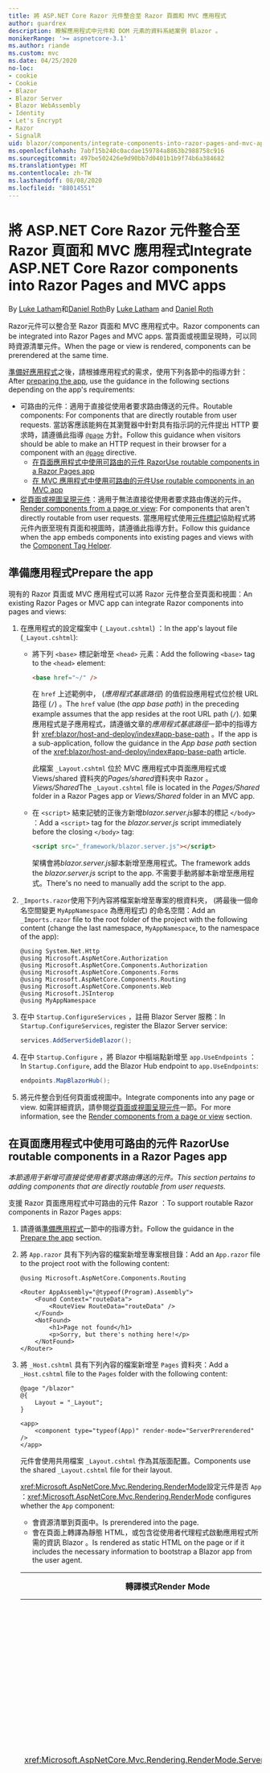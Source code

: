 ```yaml
---
title: 將 ASP.NET Core Razor 元件整合至 Razor 頁面和 MVC 應用程式
author: guardrex
description: 瞭解應用程式中元件和 DOM 元素的資料系結案例 Blazor 。
monikerRange: '>= aspnetcore-3.1'
ms.author: riande
ms.custom: mvc
ms.date: 04/25/2020
no-loc:
- cookie
- Cookie
- Blazor
- Blazor Server
- Blazor WebAssembly
- Identity
- Let's Encrypt
- Razor
- SignalR
uid: blazor/components/integrate-components-into-razor-pages-and-mvc-apps
ms.openlocfilehash: 7abf15b240c0acdae159784a8863b2988758c916
ms.sourcegitcommit: 497be502426e9d90bb7d0401b1b9f74b6a384682
ms.translationtype: MT
ms.contentlocale: zh-TW
ms.lasthandoff: 08/08/2020
ms.locfileid: "88014551"
---
```

# <a name="integrate-aspnet-core-no-locrazor-components-into-no-locrazor-pages-and-mvc-apps"></a><span data-ttu-id="98593-103">將 ASP.NET Core Razor 元件整合至 Razor 頁面和 MVC 應用程式</span><span class="sxs-lookup"><span data-stu-id="98593-103">Integrate ASP.NET Core Razor components into Razor Pages and MVC apps</span></span>

<span data-ttu-id="98593-104">By [Luke Latham](https://github.com/guardrex)和[Daniel Roth](https://github.com/danroth27)</span><span class="sxs-lookup"><span data-stu-id="98593-104">By [Luke Latham](https://github.com/guardrex) and [Daniel Roth](https://github.com/danroth27)</span></span>

<span data-ttu-id="98593-105">Razor元件可以整合至 Razor 頁面和 MVC 應用程式中。</span><span class="sxs-lookup"><span data-stu-id="98593-105">Razor components can be integrated into Razor Pages and MVC apps.</span></span> <span data-ttu-id="98593-106">當頁面或視圖呈現時，可以同時資源清單元件。</span><span class="sxs-lookup"><span data-stu-id="98593-106">When the page or view is rendered, components can be prerendered at the same time.</span></span>

<span data-ttu-id="98593-107">[準備好應用程式](#prepare-the-app)之後，請根據應用程式的需求，使用下列各節中的指導方針：</span><span class="sxs-lookup"><span data-stu-id="98593-107">After [preparing the app](#prepare-the-app), use the guidance in the following sections depending on the app's requirements:</span></span>

* <span data-ttu-id="98593-108">可路由的元件：適用于直接從使用者要求路由傳送的元件。</span><span class="sxs-lookup"><span data-stu-id="98593-108">Routable components: For components that are directly routable from user requests.</span></span> <span data-ttu-id="98593-109">當訪客應該能夠在其瀏覽器中針對具有指示詞的元件提出 HTTP 要求時，請遵循此指導 [`@page`](xref:mvc/views/razor#page) 方針。</span><span class="sxs-lookup"><span data-stu-id="98593-109">Follow this guidance when visitors should be able to make an HTTP request in their browser for a component with an [`@page`](xref:mvc/views/razor#page) directive.</span></span>
  * [<span data-ttu-id="98593-110">在頁面應用程式中使用可路由的元件 Razor</span><span class="sxs-lookup"><span data-stu-id="98593-110">Use routable components in a Razor Pages app</span></span>](#use-routable-components-in-a-razor-pages-app)
  * [<span data-ttu-id="98593-111">在 MVC 應用程式中使用可路由的元件</span><span class="sxs-lookup"><span data-stu-id="98593-111">Use routable components in an MVC app</span></span>](#use-routable-components-in-an-mvc-app)
* <span data-ttu-id="98593-112">[從頁面或視圖呈現元件](#render-components-from-a-page-or-view)：適用于無法直接從使用者要求路由傳送的元件。</span><span class="sxs-lookup"><span data-stu-id="98593-112">[Render components from a page or view](#render-components-from-a-page-or-view): For components that aren't directly routable from user requests.</span></span> <span data-ttu-id="98593-113">當應用程式使用[元件標記](xref:mvc/views/tag-helpers/builtin-th/component-tag-helper)協助程式將元件內嵌至現有頁面和視圖時，請遵循此指導方針。</span><span class="sxs-lookup"><span data-stu-id="98593-113">Follow this guidance when the app embeds components into existing pages and views with the [Component Tag Helper](xref:mvc/views/tag-helpers/builtin-th/component-tag-helper).</span></span>

## <a name="prepare-the-app"></a><span data-ttu-id="98593-114">準備應用程式</span><span class="sxs-lookup"><span data-stu-id="98593-114">Prepare the app</span></span>

<span data-ttu-id="98593-115">現有的 Razor 頁面或 MVC 應用程式可以將 Razor 元件整合至頁面和視圖：</span><span class="sxs-lookup"><span data-stu-id="98593-115">An existing Razor Pages or MVC app can integrate Razor components into pages and views:</span></span>

1. <span data-ttu-id="98593-116">在應用程式的設定檔案中 (`_Layout.cshtml`) ：</span><span class="sxs-lookup"><span data-stu-id="98593-116">In the app's layout file (`_Layout.cshtml`):</span></span>

   * <span data-ttu-id="98593-117">將下列 `<base>` 標記新增至 `<head>` 元素：</span><span class="sxs-lookup"><span data-stu-id="98593-117">Add the following `<base>` tag to the `<head>` element:</span></span>

     ```html
     <base href="~/" />
     ```

     <span data-ttu-id="98593-118">在 `href` 上述範例中， (*應用程式基底路徑*) 的值假設應用程式位於根 URL 路徑 (`/`) 。</span><span class="sxs-lookup"><span data-stu-id="98593-118">The `href` value (the *app base path*) in the preceding example assumes that the app resides at the root URL path (`/`).</span></span> <span data-ttu-id="98593-119">如果應用程式是子應用程式，請遵循文章的*應用程式基底路徑*一節中的指導方針 <xref:blazor/host-and-deploy/index#app-base-path> 。</span><span class="sxs-lookup"><span data-stu-id="98593-119">If the app is a sub-application, follow the guidance in the *App base path* section of the <xref:blazor/host-and-deploy/index#app-base-path> article.</span></span>

     <span data-ttu-id="98593-120">此檔案 `_Layout.cshtml` 位於 MVC 應用程式中頁面應用程式或 Views/shared 資料夾的*Pages/shared*資料夾中 Razor 。 *Views/Shared*</span><span class="sxs-lookup"><span data-stu-id="98593-120">The `_Layout.cshtml` file is located in the *Pages/Shared* folder in a Razor Pages app or *Views/Shared* folder in an MVC app.</span></span>

   * <span data-ttu-id="98593-121">在 `<script>` 結束記號的正後方新增*blazor.server.js*腳本的標記 `</body>` ：</span><span class="sxs-lookup"><span data-stu-id="98593-121">Add a `<script>` tag for the *blazor.server.js* script immediately before the closing `</body>` tag:</span></span>

     ```html
     <script src="_framework/blazor.server.js"></script>
     ```

     <span data-ttu-id="98593-122">架構會將*blazor.server.js*腳本新增至應用程式。</span><span class="sxs-lookup"><span data-stu-id="98593-122">The framework adds the *blazor.server.js* script to the app.</span></span> <span data-ttu-id="98593-123">不需要手動將腳本新增至應用程式。</span><span class="sxs-lookup"><span data-stu-id="98593-123">There's no need to manually add the script to the app.</span></span>

1. <span data-ttu-id="98593-124">`_Imports.razor`使用下列內容將檔案新增至專案的根資料夾， (將最後一個命名空間變更 `MyAppNamespace` 為應用程式) 的命名空間：</span><span class="sxs-lookup"><span data-stu-id="98593-124">Add an `_Imports.razor` file to the root folder of the project with the following content (change the last namespace, `MyAppNamespace`, to the namespace of the app):</span></span>

   ```razor
   @using System.Net.Http
   @using Microsoft.AspNetCore.Authorization
   @using Microsoft.AspNetCore.Components.Authorization
   @using Microsoft.AspNetCore.Components.Forms
   @using Microsoft.AspNetCore.Components.Routing
   @using Microsoft.AspNetCore.Components.Web
   @using Microsoft.JSInterop
   @using MyAppNamespace
   ```

1. <span data-ttu-id="98593-125">在中 `Startup.ConfigureServices` ，註冊 Blazor Server 服務：</span><span class="sxs-lookup"><span data-stu-id="98593-125">In `Startup.ConfigureServices`, register the Blazor Server service:</span></span>

   ```csharp
   services.AddServerSideBlazor();
   ```

1. <span data-ttu-id="98593-126">在中 `Startup.Configure` ，將 Blazor 中樞端點新增至 `app.UseEndpoints` ：</span><span class="sxs-lookup"><span data-stu-id="98593-126">In `Startup.Configure`, add the Blazor Hub endpoint to `app.UseEndpoints`:</span></span>

   ```csharp
   endpoints.MapBlazorHub();
   ```

1. <span data-ttu-id="98593-127">將元件整合到任何頁面或視圖中。</span><span class="sxs-lookup"><span data-stu-id="98593-127">Integrate components into any page or view.</span></span> <span data-ttu-id="98593-128">如需詳細資訊，請參閱[從頁面或視圖呈現元件](#render-components-from-a-page-or-view)一節。</span><span class="sxs-lookup"><span data-stu-id="98593-128">For more information, see the [Render components from a page or view](#render-components-from-a-page-or-view) section.</span></span>

## <a name="use-routable-components-in-a-no-locrazor-pages-app"></a><span data-ttu-id="98593-129">在頁面應用程式中使用可路由的元件 Razor</span><span class="sxs-lookup"><span data-stu-id="98593-129">Use routable components in a Razor Pages app</span></span>

<span data-ttu-id="98593-130">*本節適用于新增可直接從使用者要求路由傳送的元件。*</span><span class="sxs-lookup"><span data-stu-id="98593-130">*This section pertains to adding components that are directly routable from user requests.*</span></span>

<span data-ttu-id="98593-131">支援 Razor 頁面應用程式中可路由的元件 Razor ：</span><span class="sxs-lookup"><span data-stu-id="98593-131">To support routable Razor components in Razor Pages apps:</span></span>

1. <span data-ttu-id="98593-132">請遵循[準備應用程式](#prepare-the-app)一節中的指導方針。</span><span class="sxs-lookup"><span data-stu-id="98593-132">Follow the guidance in the [Prepare the app](#prepare-the-app) section.</span></span>

1. <span data-ttu-id="98593-133">將 `App.razor` 具有下列內容的檔案新增至專案根目錄：</span><span class="sxs-lookup"><span data-stu-id="98593-133">Add an `App.razor` file to the project root with the following content:</span></span>

   ```razor
   @using Microsoft.AspNetCore.Components.Routing

   <Router AppAssembly="@typeof(Program).Assembly">
       <Found Context="routeData">
           <RouteView RouteData="routeData" />
       </Found>
       <NotFound>
           <h1>Page not found</h1>
           <p>Sorry, but there's nothing here!</p>
       </NotFound>
   </Router>
   ```

1. <span data-ttu-id="98593-134">將 `_Host.cshtml` 具有下列內容的檔案新增至 `Pages` 資料夾：</span><span class="sxs-lookup"><span data-stu-id="98593-134">Add a `_Host.cshtml` file to the `Pages` folder with the following content:</span></span>

   ```cshtml
   @page "/blazor"
   @{
       Layout = "_Layout";
   }

   <app>
       <component type="typeof(App)" render-mode="ServerPrerendered" />
   </app>
   ```

   <span data-ttu-id="98593-135">元件會使用共用檔案 `_Layout.cshtml` 作為其版面配置。</span><span class="sxs-lookup"><span data-stu-id="98593-135">Components use the shared `_Layout.cshtml` file for their layout.</span></span>

   <span data-ttu-id="98593-136"><xref:Microsoft.AspNetCore.Mvc.Rendering.RenderMode>設定元件是否 `App` ：</span><span class="sxs-lookup"><span data-stu-id="98593-136"><xref:Microsoft.AspNetCore.Mvc.Rendering.RenderMode> configures whether the `App` component:</span></span>

   * <span data-ttu-id="98593-137">會資源清單到頁面中。</span><span class="sxs-lookup"><span data-stu-id="98593-137">Is prerendered into the page.</span></span>
   * <span data-ttu-id="98593-138">會在頁面上轉譯為靜態 HTML，或包含從使用者代理程式啟動應用程式所需的資訊 Blazor 。</span><span class="sxs-lookup"><span data-stu-id="98593-138">Is rendered as static HTML on the page or if it includes the necessary information to bootstrap a Blazor app from the user agent.</span></span>

   | <span data-ttu-id="98593-139">轉譯模式</span><span class="sxs-lookup"><span data-stu-id="98593-139">Render Mode</span></span> | <span data-ttu-id="98593-140">描述</span><span class="sxs-lookup"><span data-stu-id="98593-140">Description</span></span> |
   | ----------- | ----------- |
   | <xref:Microsoft.AspNetCore.Mvc.Rendering.RenderMode.ServerPrerendered> | <span data-ttu-id="98593-141">將 `App` 元件轉譯為靜態 HTML，並包含 Blazor Server 應用程式的標記。</span><span class="sxs-lookup"><span data-stu-id="98593-141">Renders the `App` component into static HTML and includes a marker for a Blazor Server app.</span></span> <span data-ttu-id="98593-142">當使用者代理程式啟動時，會使用此標記來啟動 Blazor 應用程式。</span><span class="sxs-lookup"><span data-stu-id="98593-142">When the user-agent starts, this marker is used to bootstrap a Blazor app.</span></span> |
   | <xref:Microsoft.AspNetCore.Mvc.Rendering.RenderMode.Server> | <span data-ttu-id="98593-143">呈現應用程式的標記 Blazor Server 。</span><span class="sxs-lookup"><span data-stu-id="98593-143">Renders a marker for a Blazor Server app.</span></span> <span data-ttu-id="98593-144">`App`不包含來自元件的輸出。</span><span class="sxs-lookup"><span data-stu-id="98593-144">Output from the `App` component isn't included.</span></span> <span data-ttu-id="98593-145">當使用者代理程式啟動時，會使用此標記來啟動 Blazor 應用程式。</span><span class="sxs-lookup"><span data-stu-id="98593-145">When the user-agent starts, this marker is used to bootstrap a Blazor app.</span></span> |
   | <xref:Microsoft.AspNetCore.Mvc.Rendering.RenderMode.Static> | <span data-ttu-id="98593-146">將 `App` 元件轉譯為靜態 HTML。</span><span class="sxs-lookup"><span data-stu-id="98593-146">Renders the `App` component into static HTML.</span></span> |

   <span data-ttu-id="98593-147">如需元件標記協助程式的詳細資訊，請參閱 <xref:mvc/views/tag-helpers/builtin-th/component-tag-helper> 。</span><span class="sxs-lookup"><span data-stu-id="98593-147">For more information on the Component Tag Helper, see <xref:mvc/views/tag-helpers/builtin-th/component-tag-helper>.</span></span>

1. <span data-ttu-id="98593-148">將頁面的低優先順序路由新增 `_Host.cshtml` 至中的端點設定 `Startup.Configure` ：</span><span class="sxs-lookup"><span data-stu-id="98593-148">Add a low-priority route for the `_Host.cshtml` page to endpoint configuration in `Startup.Configure`:</span></span>

   ```csharp
   app.UseEndpoints(endpoints =>
   {
       ...

       endpoints.MapFallbackToPage("/_Host");
   });
   ```

1. <span data-ttu-id="98593-149">將可路由的元件新增至應用程式。</span><span class="sxs-lookup"><span data-stu-id="98593-149">Add routable components to the app.</span></span> <span data-ttu-id="98593-150">例如：</span><span class="sxs-lookup"><span data-stu-id="98593-150">For example:</span></span>

   ```razor
   @page "/counter"

   <h1>Counter</h1>

   ...
   ```

<span data-ttu-id="98593-151">如需命名空間的詳細資訊，請參閱[元件命名空間](#component-namespaces)一節。</span><span class="sxs-lookup"><span data-stu-id="98593-151">For more information on namespaces, see the [Component namespaces](#component-namespaces) section.</span></span>

## <a name="use-routable-components-in-an-mvc-app"></a><span data-ttu-id="98593-152">在 MVC 應用程式中使用可路由的元件</span><span class="sxs-lookup"><span data-stu-id="98593-152">Use routable components in an MVC app</span></span>

<span data-ttu-id="98593-153">*本節適用于新增可直接從使用者要求路由傳送的元件。*</span><span class="sxs-lookup"><span data-stu-id="98593-153">*This section pertains to adding components that are directly routable from user requests.*</span></span>

<span data-ttu-id="98593-154">Razor在 MVC 應用程式中支援可路由的元件：</span><span class="sxs-lookup"><span data-stu-id="98593-154">To support routable Razor components in MVC apps:</span></span>

1. <span data-ttu-id="98593-155">請遵循[準備應用程式](#prepare-the-app)一節中的指導方針。</span><span class="sxs-lookup"><span data-stu-id="98593-155">Follow the guidance in the [Prepare the app](#prepare-the-app) section.</span></span>

1. <span data-ttu-id="98593-156">`App.razor`使用下列內容將檔案新增至專案的根目錄：</span><span class="sxs-lookup"><span data-stu-id="98593-156">Add an `App.razor` file to the root of the project with the following content:</span></span>

   ```razor
   @using Microsoft.AspNetCore.Components.Routing

   <Router AppAssembly="@typeof(Program).Assembly">
       <Found Context="routeData">
           <RouteView RouteData="routeData" />
       </Found>
       <NotFound>
           <h1>Page not found</h1>
           <p>Sorry, but there's nothing here!</p>
       </NotFound>
   </Router>
   ```

1. <span data-ttu-id="98593-157">將 `_Host.cshtml` 具有下列內容的檔案新增至 `Views/Home` 資料夾：</span><span class="sxs-lookup"><span data-stu-id="98593-157">Add a `_Host.cshtml` file to the `Views/Home` folder with the following content:</span></span>

   ```cshtml
   @{
       Layout = "_Layout";
   }

   <app>
       <component type="typeof(App)" render-mode="ServerPrerendered" />
   </app>
   ```

   <span data-ttu-id="98593-158">元件會使用共用檔案 `_Layout.cshtml` 作為其版面配置。</span><span class="sxs-lookup"><span data-stu-id="98593-158">Components use the shared `_Layout.cshtml` file for their layout.</span></span>
   
   <span data-ttu-id="98593-159"><xref:Microsoft.AspNetCore.Mvc.Rendering.RenderMode>設定元件是否 `App` ：</span><span class="sxs-lookup"><span data-stu-id="98593-159"><xref:Microsoft.AspNetCore.Mvc.Rendering.RenderMode> configures whether the `App` component:</span></span>

   * <span data-ttu-id="98593-160">會資源清單到頁面中。</span><span class="sxs-lookup"><span data-stu-id="98593-160">Is prerendered into the page.</span></span>
   * <span data-ttu-id="98593-161">會在頁面上轉譯為靜態 HTML，或包含從使用者代理程式啟動應用程式所需的資訊 Blazor 。</span><span class="sxs-lookup"><span data-stu-id="98593-161">Is rendered as static HTML on the page or if it includes the necessary information to bootstrap a Blazor app from the user agent.</span></span>

   | <span data-ttu-id="98593-162">轉譯模式</span><span class="sxs-lookup"><span data-stu-id="98593-162">Render Mode</span></span> | <span data-ttu-id="98593-163">描述</span><span class="sxs-lookup"><span data-stu-id="98593-163">Description</span></span> |
   | ----------- | ----------- |
   | <xref:Microsoft.AspNetCore.Mvc.Rendering.RenderMode.ServerPrerendered> | <span data-ttu-id="98593-164">將 `App` 元件轉譯為靜態 HTML，並包含 Blazor Server 應用程式的標記。</span><span class="sxs-lookup"><span data-stu-id="98593-164">Renders the `App` component into static HTML and includes a marker for a Blazor Server app.</span></span> <span data-ttu-id="98593-165">當使用者代理程式啟動時，會使用此標記來啟動 Blazor 應用程式。</span><span class="sxs-lookup"><span data-stu-id="98593-165">When the user-agent starts, this marker is used to bootstrap a Blazor app.</span></span> |
   | <xref:Microsoft.AspNetCore.Mvc.Rendering.RenderMode.Server> | <span data-ttu-id="98593-166">呈現應用程式的標記 Blazor Server 。</span><span class="sxs-lookup"><span data-stu-id="98593-166">Renders a marker for a Blazor Server app.</span></span> <span data-ttu-id="98593-167">`App`不包含來自元件的輸出。</span><span class="sxs-lookup"><span data-stu-id="98593-167">Output from the `App` component isn't included.</span></span> <span data-ttu-id="98593-168">當使用者代理程式啟動時，會使用此標記來啟動 Blazor 應用程式。</span><span class="sxs-lookup"><span data-stu-id="98593-168">When the user-agent starts, this marker is used to bootstrap a Blazor app.</span></span> |
   | <xref:Microsoft.AspNetCore.Mvc.Rendering.RenderMode.Static> | <span data-ttu-id="98593-169">將 `App` 元件轉譯為靜態 HTML。</span><span class="sxs-lookup"><span data-stu-id="98593-169">Renders the `App` component into static HTML.</span></span> |

   <span data-ttu-id="98593-170">如需元件標記協助程式的詳細資訊，請參閱 <xref:mvc/views/tag-helpers/builtin-th/component-tag-helper> 。</span><span class="sxs-lookup"><span data-stu-id="98593-170">For more information on the Component Tag Helper, see <xref:mvc/views/tag-helpers/builtin-th/component-tag-helper>.</span></span>

1. <span data-ttu-id="98593-171">將動作新增至主控制器：</span><span class="sxs-lookup"><span data-stu-id="98593-171">Add an action to the Home controller:</span></span>

   ```csharp
   public IActionResult Blazor()
   {
      return View("_Host");
   }
   ```

1. <span data-ttu-id="98593-172">為控制器動作新增低優先順序的路由，以將此 `_Host.cshtml` 視圖傳回至中的端點設定 `Startup.Configure` ：</span><span class="sxs-lookup"><span data-stu-id="98593-172">Add a low-priority route for the controller action that returns the `_Host.cshtml` view to the endpoint configuration in `Startup.Configure`:</span></span>

   ```csharp
   app.UseEndpoints(endpoints =>
   {
       ...

       endpoints.MapFallbackToController("Blazor", "Home");
   });
   ```

1. <span data-ttu-id="98593-173">建立 `Pages` 資料夾，並將可路由的元件新增至應用程式。</span><span class="sxs-lookup"><span data-stu-id="98593-173">Create a `Pages` folder and add routable components to the app.</span></span> <span data-ttu-id="98593-174">例如：</span><span class="sxs-lookup"><span data-stu-id="98593-174">For example:</span></span>

   ```razor
   @page "/counter"

   <h1>Counter</h1>

   ...
   ```

<span data-ttu-id="98593-175">如需命名空間的詳細資訊，請參閱[元件命名空間](#component-namespaces)一節。</span><span class="sxs-lookup"><span data-stu-id="98593-175">For more information on namespaces, see the [Component namespaces](#component-namespaces) section.</span></span>

## <a name="render-components-from-a-page-or-view"></a><span data-ttu-id="98593-176">從頁面或視圖呈現元件</span><span class="sxs-lookup"><span data-stu-id="98593-176">Render components from a page or view</span></span>

<span data-ttu-id="98593-177">*本節適用于將元件新增至頁面或視圖，其中元件無法直接從使用者要求路由傳送。*</span><span class="sxs-lookup"><span data-stu-id="98593-177">*This section pertains to adding components to pages or views, where the components aren't directly routable from user requests.*</span></span>

<span data-ttu-id="98593-178">若要從頁面或視圖呈現元件，請使用[元件標記](xref:mvc/views/tag-helpers/builtin-th/component-tag-helper)協助程式。</span><span class="sxs-lookup"><span data-stu-id="98593-178">To render a component from a page or view, use the [Component Tag Helper](xref:mvc/views/tag-helpers/builtin-th/component-tag-helper).</span></span>

### <a name="render-stateful-interactive-components"></a><span data-ttu-id="98593-179">呈現具狀態的互動式元件</span><span class="sxs-lookup"><span data-stu-id="98593-179">Render stateful interactive components</span></span>

<span data-ttu-id="98593-180">可設定狀態的互動式元件可以新增至 Razor 頁面或視圖。</span><span class="sxs-lookup"><span data-stu-id="98593-180">Stateful interactive components can be added to a Razor page or view.</span></span>

<span data-ttu-id="98593-181">當頁面或視圖呈現時：</span><span class="sxs-lookup"><span data-stu-id="98593-181">When the page or view renders:</span></span>

* <span data-ttu-id="98593-182">此元件是使用頁面或視圖所資源清單。</span><span class="sxs-lookup"><span data-stu-id="98593-182">The component is prerendered with the page or view.</span></span>
* <span data-ttu-id="98593-183">用來進行預呈現的初始元件狀態會遺失。</span><span class="sxs-lookup"><span data-stu-id="98593-183">The initial component state used for prerendering is lost.</span></span>
* <span data-ttu-id="98593-184">建立連接時，會建立新的元件狀態 SignalR 。</span><span class="sxs-lookup"><span data-stu-id="98593-184">New component state is created when the SignalR connection is established.</span></span>

<span data-ttu-id="98593-185">下列 Razor 頁面會呈現 `Counter` 元件：</span><span class="sxs-lookup"><span data-stu-id="98593-185">The following Razor page renders a `Counter` component:</span></span>

```cshtml
<h1>My Razor Page</h1>

<component type="typeof(Counter)" render-mode="ServerPrerendered" 
    param-InitialValue="InitialValue" />

@functions {
    [BindProperty(SupportsGet=true)]
    public int InitialValue { get; set; }
}
```

<span data-ttu-id="98593-186">如需詳細資訊，請參閱<xref:mvc/views/tag-helpers/builtin-th/component-tag-helper>。</span><span class="sxs-lookup"><span data-stu-id="98593-186">For more information, see <xref:mvc/views/tag-helpers/builtin-th/component-tag-helper>.</span></span>

### <a name="render-noninteractive-components"></a><span data-ttu-id="98593-187">呈現非互動式元件</span><span class="sxs-lookup"><span data-stu-id="98593-187">Render noninteractive components</span></span>

<span data-ttu-id="98593-188">在下列 Razor 頁面中， `Counter` 元件會使用以表單指定的初始值，以靜態方式呈現。</span><span class="sxs-lookup"><span data-stu-id="98593-188">In the following Razor page, the `Counter` component is statically rendered with an initial value that's specified using a form.</span></span> <span data-ttu-id="98593-189">由於元件是以靜態方式呈現，因此元件不是互動式的：</span><span class="sxs-lookup"><span data-stu-id="98593-189">Since the component is statically rendered, the component isn't interactive:</span></span>

```cshtml
<h1>My Razor Page</h1>

<form>
    <input type="number" asp-for="InitialValue" />
    <button type="submit">Set initial value</button>
</form>

<component type="typeof(Counter)" render-mode="Static" 
    param-InitialValue="InitialValue" />

@functions {
    [BindProperty(SupportsGet=true)]
    public int InitialValue { get; set; }
}
```

<span data-ttu-id="98593-190">如需詳細資訊，請參閱<xref:mvc/views/tag-helpers/builtin-th/component-tag-helper>。</span><span class="sxs-lookup"><span data-stu-id="98593-190">For more information, see <xref:mvc/views/tag-helpers/builtin-th/component-tag-helper>.</span></span>

## <a name="component-namespaces"></a><span data-ttu-id="98593-191">元件命名空間</span><span class="sxs-lookup"><span data-stu-id="98593-191">Component namespaces</span></span>

<span data-ttu-id="98593-192">使用自訂資料夾來保存應用程式的元件時，請將代表資料夾的命名空間新增至頁面/視圖或檔案 `_ViewImports.cshtml` 。</span><span class="sxs-lookup"><span data-stu-id="98593-192">When using a custom folder to hold the app's components, add the namespace representing the folder to either the page/view or to the `_ViewImports.cshtml` file.</span></span> <span data-ttu-id="98593-193">在下例中︰</span><span class="sxs-lookup"><span data-stu-id="98593-193">In the following example:</span></span>

* <span data-ttu-id="98593-194">變更 `MyAppNamespace` 為應用程式的命名空間。</span><span class="sxs-lookup"><span data-stu-id="98593-194">Change `MyAppNamespace` to the app's namespace.</span></span>
* <span data-ttu-id="98593-195">如果未使用名為「*元件*」的資料夾來存放元件，請變更 `Components` 為元件所在的資料夾。</span><span class="sxs-lookup"><span data-stu-id="98593-195">If a folder named *Components* isn't used to hold the components, change `Components` to the folder where the components reside.</span></span>

```cshtml
@using MyAppNamespace.Components
```

<span data-ttu-id="98593-196">檔案 `_ViewImports.cshtml` 位於 `Pages` Razor 頁面應用程式的資料夾或 `Views` MVC 應用程式的資料夾中。</span><span class="sxs-lookup"><span data-stu-id="98593-196">The `_ViewImports.cshtml` file is located in the `Pages` folder of a Razor Pages app or the `Views` folder of an MVC app.</span></span>

<span data-ttu-id="98593-197">如需詳細資訊，請參閱<xref:blazor/components/index#namespaces>。</span><span class="sxs-lookup"><span data-stu-id="98593-197">For more information, see <xref:blazor/components/index#namespaces>.</span></span>
